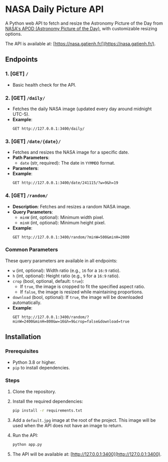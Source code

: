 # NASA Daily Picture API

A Python web API to fetch and resize the Astronomy Picture of the Day from [NASA's APOD (Astronomy Picture of the Day)](https://apod.nasa.gov/apod/), with customizable resizing options.

The API is available at: [https://nasa.gatienh.fr/](https://nasa.gatienh.fr/).

## **Endpoints**

### **1. [GET] `/`**
-  Basic health check for the API.

### **2. [GET] `/daily/`**
- Fetches the daily NASA image (updated every day around midnight UTC-5).
- **Example**:
  ```
  GET http://127.0.0.1:3400/daily/
  ```

### **3. [GET] `/date/{date}/`**
- Fetches and resizes the NASA image for a specific date.
- **Path Parameters**:
  - `date` (str, required): The date in `YYMMDD` format.
- **Parameters**:
- **Example**:
  ```
  GET http://127.0.0.1:3400/date/241115/?w=9&h=19
  ```

### **4. [GET] `/random/`**
- **Description**: Fetches and resizes a random NASA image.
- **Query Parameters**:
  - `minW` (int, optional): Minimum width pixel.
  - `minH` (int, optional): Minimum height pixel.
- **Example**:
  ```
  GET http://127.0.0.1:3400/random/?minW=500&minH=2000
  ```

### **Common Parameters**
These query parameters are available in all endpoints:

- `w` (int, optional): Width ratio (e.g., `16` for a `16:9` ratio).
- `h` (int, optional): Height ratio (e.g., `9` for a `16:9` ratio).
- `crop` (bool, optional, default: `true`):  
  - If `true`, the image is cropped to fit the specified aspect ratio.  
  - If `false`, the image is resized while maintaining proportions.
- `download` (bool, optional): If `true`, the image will be downloaded automatically.
- **Example**:
  ```
  GET http://127.0.0.1:3400/random/?minW=2400&minH=800&w=16&h=9&crop=false&download=true
  ```

## **Installation**

### Prerequisites

- Python 3.8 or higher.
- `pip` to install dependencies.

### Steps

1. Clone the repository.

2. Install the required dependencies:
   ```bash
   pip install -r requirements.txt
   ```

3. Add a `default.jpg` image at the root of the project. This image will be used when the API does not have an image to return.

4. Run the API:
   ```bash
   python app.py
   ```

5. The API will be available at: [http://127.0.0.1:3400](http://127.0.0.1:3400).